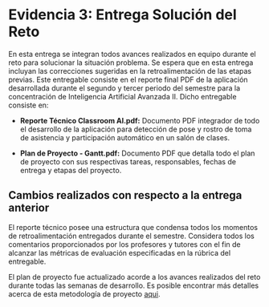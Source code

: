 # Evidencia 3: Entrega Solución del Reto
En esta entrega se integran todos avances realizados en equipo durante el reto para solucionar la situación problema. Se espera que en esta entrega incluyan las correcciones sugeridas en la retroalimentación de las etapas previas. Este entregable consiste en el reporte final PDF de la aplicación desarrollada durante el segundo y tercer periodo del semestre para la concentración de Inteligencia Artificial Avanzada II. Dicho entregable consiste en:

* **Reporte Técnico Classroom AI.pdf:** Documento PDF integrador de todo el desarrollo de la aplicación para detección de pose y rostro de toma de asistencia y participación automático en un salón de clases.

* **Plan de Proyecto - Gantt.pdf:** Documento PDF que detalla todo el plan de proyecto con sus respectivas tareas, responsables, fechas de entrega y etapas del proyecto.

## Cambios realizados con respecto a la entrega anterior
El reporte técnico posee una estructura que condensa todos los momentos de retroalimentación entregados durante el semestre. Considera todos los comentarios proporcionados por los profesores y tutores con el fin de alcanzar las métricas de evaluación especificadas en la rúbrica del entregable.

El plan de proyecto fue actualizado acorde a los avances realizados del reto durante todas las semanas de desarrollo. Es posible encontrar más detalles acerca de esta metodología de proyecto [aqui](/final/Metodología/).
